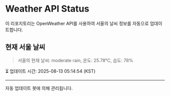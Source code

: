 
# Weather API Status

이 리포지토리는 OpenWeather API를 사용하여 서울의 날씨 정보를 자동으로 업데이트합니다.

## 현재 서울 날씨
> 서울의 현재 날씨: moderate rain, 온도: 25.78°C, 습도: 78%

⏳ 업데이트 시간: 2025-08-13 05:14:54 (KST)

---
자동 업데이트 봇에 의해 관리됩니다.
